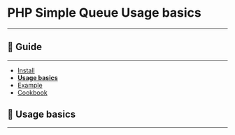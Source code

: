 PHP Simple Queue Usage basics
=============================

-----

## :book: Guide
---------------

* [Install](./install.md)
* **[Usage basics](./usage.md)**
* [Example](./example.md)
* [Cookbook](./cookbook.md)

## :page_facing_up: Usage basics
--------------------------------